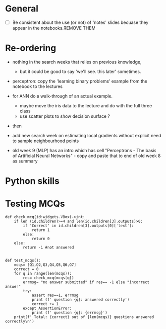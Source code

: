 # General 
- [ ] Be consistent about the use (or not) of 'notes' slides becuase they appear in the notebooks.REMOVE THEM

# Re-ordering
- nothing in the search weeks that relies on previous knowledge,
  - but it could be good to say 'we'll see. this later' sometimes.
- perceptron: copy the 'learning binary problems' example from the notebook to the lectures
- for ANN do a walk-through of an actual example.
  - maybe move the iris data to the lecture and do with the full three class
  - use scatter plots to show decision surface ?
  
- then 

- add new search week on estimating local gradients without explicit need to sample neighbourhood points

- old week 9 (MLP) has an intro which has cell "Perceptrons - The basis of Artificial Neural Networks" - copy and paste that to end of old week 8 as summary





# Python skills


# Testing MCQs
```
def check_mcq(id:widgets.VBox)->int:
    if len (id.children)>=4 and len(id.children[3].outputs)>0:
        if 'Correct' in id.children[3].outputs[0]['text']:
            return 1
        else:
            return 0
    else:
        return -1 #not answered
    
    
def test_mcqs():
    mcqs= [Q1,Q2,Q3,Q4,Q5,Q6,Q7]
    correct = 0
    for q in range(len(mcqs)):
        res= check_mcq(mcqs[q])
        errmsg= "no answer submitted" if res== -1 else "incorrect answer"
        try:
            assert res==1, errmsg
            print (f' question {q}: answered correctly')
            correct += 1
        except AssertionError:
            print (f' question {q}: {errmsg}')
    print(f' Total: {correct} out of {len(mcqs)} questions answered correctly\n')
```